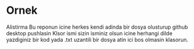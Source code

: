 # Ornek
Alistirma
Bu reponun icine herkes kendi adinda bir dosya olusturup github desktop pushlasin
Klsor ismi sizin isminiz olsun icine herhangi dilde yazdiginiz bir kod yada .txt uzantili bir dosya atin ici bos olmasin klasorun.
